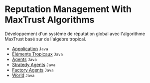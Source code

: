 # Reputation Management With MaxTrust Algorithms

Développement d'un système de réputation global avec l'algorithme MaxTrust basé sur de l'algèbre tropical.

- [Appplication](/MaxTrustReputationManagement/src/main) `Java`
- [Éléments Tropicaux](/MaxTrustReputationManagement/src/model_Tropical/) `Java`
- [Agents](/MaxTrustReputationManagement/src/agent/) `Java`
- [Stratedy Agents](/MaxTrustReputationManagement/src/strategy/) `Java`
- [Factory Agents](/MaxTrustReputationManagement/src/factory/) `Java`
- [World](/MaxTrustReputationManagement/src/world/) `Java`
